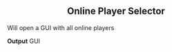 <h2 style="text-align:center;"> Online Player Selector</h2>

Will open a GUI with all online players
<br>

**Output**
GUI
<br>

